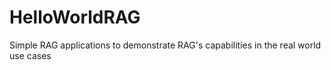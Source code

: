 # HelloWorldRAG
Simple RAG applications to demonstrate RAG's capabilities in the real world use cases
